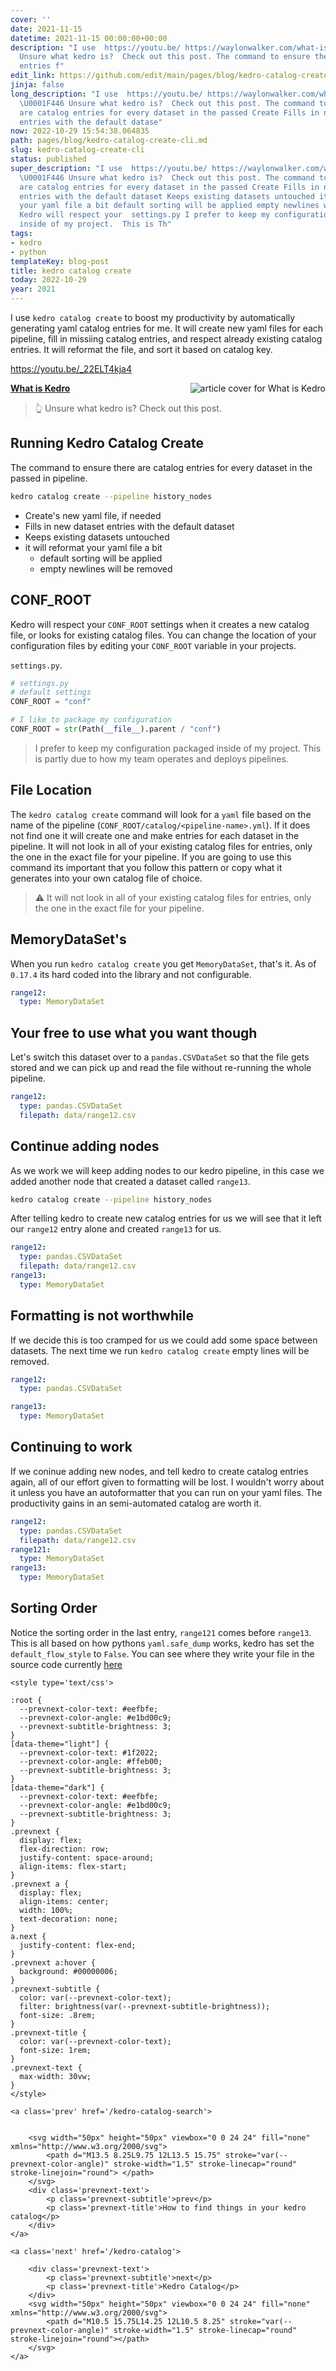 ```yaml
---
cover: ''
date: 2021-11-15
datetime: 2021-11-15 00:00:00+00:00
description: "I use  https://youtu.be/ https://waylonwalker.com/what-is-kedro/ \U0001F446
  Unsure what kedro is?  Check out this post. The command to ensure there are catalog
  entries f"
edit_link: https://github.com/edit/main/pages/blog/kedro-catalog-create-cli.md
jinja: false
long_description: "I use  https://youtu.be/ https://waylonwalker.com/what-is-kedro/
  \U0001F446 Unsure what kedro is?  Check out this post. The command to ensure there
  are catalog entries for every dataset in the passed Create Fills in new dataset
  entries with the default datase"
now: 2022-10-29 15:54:38.064835
path: pages/blog/kedro-catalog-create-cli.md
slug: kedro-catalog-create-cli
status: published
super_description: "I use  https://youtu.be/ https://waylonwalker.com/what-is-kedro/
  \U0001F446 Unsure what kedro is?  Check out this post. The command to ensure there
  are catalog entries for every dataset in the passed Create Fills in new dataset
  entries with the default dataset Keeps existing datasets untouched it will reformat
  your yaml file a bit default sorting will be applied empty newlines will be removed
  Kedro will respect your  settings.py I prefer to keep my configuration packaged
  inside of my project.  This is Th"
tags:
- kedro
- python
templateKey: blog-post
title: kedro catalog create
today: 2022-10-29
year: 2021
---
```


I use `kedro catalog create` to boost my productivity by automatically
generating yaml catalog entries for me.  It will create new yaml files for each
pipeline, fill in missiing catalog entries, and respect already existing
catalog entries.  It will reformat the file, and sort it based on catalog key.

https://youtu.be/_22ELT4kja4

<!-- syntax highlighting broken after underscore from the link __ -->


<div class="onelinelink-wrapper">
    <a class="onelinelink" href="https://waylonwalker.com/what-is-kedro/">
        <img style="float: right;" align='right' src="https://covers.waylonwalker.com/what-is-kedro.jpg" alt="article cover for What is Kedro"/>
        <p><strong>What is Kedro</strong></p>
    </a>
</div>


> 👆 Unsure what kedro is?  Check out this post.


## Running Kedro Catalog Create

The command to ensure there are catalog entries for every dataset in the passed
in pipeline.

``` bash
kedro catalog create --pipeline history_nodes
```

* Create's new yaml file, if needed
* Fills in new dataset entries with the default dataset
* Keeps existing datasets untouched
* it will reformat your yaml file a bit
    * default sorting will be applied
    * empty newlines will be removed

## CONF_ROOT

Kedro will respect your `CONF_ROOT` settings when it creates a new catalog
file, or looks for existing catalog files.  You can change the location of your
configuration files by editing your `CONF_ROOT` variable in your projects.

`settings.py`.
``` python
# settings.py
# default settings
CONF_ROOT = "conf"

# I like to package my configuration
CONF_ROOT = str(Path(__file__).parent / "conf")
```

> I prefer to keep my configuration packaged inside of my project.  This is
> partly due to how my team operates and deploys pipelines.


## File Location

The `kedro catalog create` command will look for a `yaml` file based on the
name of the pipeline (`CONF_ROOT/catalog/<pipeline-name>.yml`).  If it does not
find one it will create one and make entries for each dataset in the pipeline.
It will not look in all of your existing catalog files for entries, only the
one in the exact file for your pipeline.  If you are going to use this command
its important that you follow this pattern or copy what it generates into your
own catalog file of choice.

> ⚠️ It will not look in all of your existing catalog files for entries, only the
one in the exact file for your pipeline.

## MemoryDataSet's

When you run `kedro catalog create` you get `MemoryDataSet`, that's it.  As of
`0.17.4` its hard coded into the library and not configurable.

``` yaml
range12:
  type: MemoryDataSet
```

## Your free to use what you want though

Let's switch this dataset over to a `pandas.CSVDataSet` so that the file gets
stored and we can pick up  and read the file without re-running the whole
pipeline.

``` yaml
range12:
  type: pandas.CSVDataSet
  filepath: data/range12.csv
```

## Continue adding nodes

As we work we will keep adding nodes to our kedro pipeline, in this case we
added another node that created a dataset called `range13`.

``` bash
kedro catalog create --pipeline history_nodes
```

After telling kedro to create new catalog entries for us we will see that it
left our `range12` entry alone and created `range13` for us.

``` yaml
range12:
  type: pandas.CSVDataSet
  filepath: data/range12.csv
range13:
  type: MemoryDataSet
```

## Formatting is not worthwhile

If we decide this is too cramped for us we could add some space between
datasets.  The next time we run `kedro catalog create` empty lines will be
removed.

``` yaml
range12:
  type: pandas.CSVDataSet

range13:
  type: MemoryDataSet
```

## Continuing to work

If we coninue adding new nodes, and tell kedro to create catalog entries again,
all of our effort given to formatting will be lost.  I wouldn't worry about it
unless you have an autoformatter that you can run on your yaml files.  The
productivity gains in an semi-automated catalog are worth it.

``` yaml
range12:
  type: pandas.CSVDataSet
  filepath: data/range12.csv
range121:
  type: MemoryDataSet
range13:
  type: MemoryDataSet
```

## Sorting Order

Notice the sorting order in the last entry, `range121` comes before `range13`.
This is all based on how pythons `yaml.safe_dump` works, kedro has set the
`default_flow_style` to `False`.  You can see where they write your file in the
source code currently
[here](https://github.com/quantumblacklabs/kedro/blob/master/kedro/framework/cli/catalog.py#L202)
<div class='prevnext'>

    <style type='text/css'>

    :root {
      --prevnext-color-text: #eefbfe;
      --prevnext-color-angle: #e1bd00c9;
      --prevnext-subtitle-brightness: 3;
    }
    [data-theme="light"] {
      --prevnext-color-text: #1f2022;
      --prevnext-color-angle: #ffeb00;
      --prevnext-subtitle-brightness: 3;
    }
    [data-theme="dark"] {
      --prevnext-color-text: #eefbfe;
      --prevnext-color-angle: #e1bd00c9;
      --prevnext-subtitle-brightness: 3;
    }
    .prevnext {
      display: flex;
      flex-direction: row;
      justify-content: space-around;
      align-items: flex-start;
    }
    .prevnext a {
      display: flex;
      align-items: center;
      width: 100%;
      text-decoration: none;
    }
    a.next {
      justify-content: flex-end;
    }
    .prevnext a:hover {
      background: #00000006;
    }
    .prevnext-subtitle {
      color: var(--prevnext-color-text);
      filter: brightness(var(--prevnext-subtitle-brightness));
      font-size: .8rem;
    }
    .prevnext-title {
      color: var(--prevnext-color-text);
      font-size: 1rem;
    }
    .prevnext-text {
      max-width: 30vw;
    }
    </style>
    
    <a class='prev' href='/kedro-catalog-search'>
    

        <svg width="50px" height="50px" viewbox="0 0 24 24" fill="none" xmlns="http://www.w3.org/2000/svg">
            <path d="M13.5 8.25L9.75 12L13.5 15.75" stroke="var(--prevnext-color-angle)" stroke-width="1.5" stroke-linecap="round" stroke-linejoin="round"> </path>
        </svg>
        <div class='prevnext-text'>
            <p class='prevnext-subtitle'>prev</p>
            <p class='prevnext-title'>How to find things in your kedro catalog</p>
        </div>
    </a>
    
    <a class='next' href='/kedro-catalog'>
    
        <div class='prevnext-text'>
            <p class='prevnext-subtitle'>next</p>
            <p class='prevnext-title'>Kedro Catalog</p>
        </div>
        <svg width="50px" height="50px" viewbox="0 0 24 24" fill="none" xmlns="http://www.w3.org/2000/svg">
            <path d="M10.5 15.75L14.25 12L10.5 8.25" stroke="var(--prevnext-color-angle)" stroke-width="1.5" stroke-linecap="round" stroke-linejoin="round"></path>
        </svg>
    </a>
  </div>